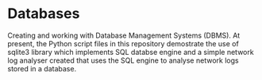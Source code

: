 # Databases
Creating and working with Database Management Systems (DBMS). At present, the Python script files in this repository demostrate the use of sqlite3 library which implements SQL databse engine and a simple network log analyser created that uses the SQL engine to analyse network logs stored in a database.
